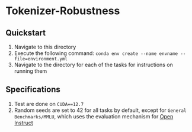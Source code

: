# Tokenizer-Robustness
## Quickstart
1) Navigate to this directory
2) Execute the following command: ```conda env create --name envname --file=environment.yml```
3) Navigate to the directory for each of the tasks for instructions on running them
## Specifications
1) Test are done on ```CUDA==12.7```
2) Random seeds are set to 42 for all tasks by default, except for ```General Benchmarks/MMLU```, which uses the evaluation mechanism for [Open Instruct](https://github.com/allenai/open-instruct/tree/main)
